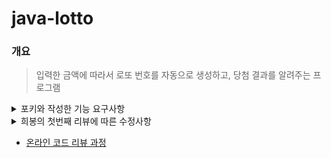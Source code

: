 # java-lotto

### 개요

> 입력한 금액에 따라서 로또 번호를 자동으로 생성하고, 당첨 결과를 알려주는 프로그램

<details>
<summary>포키와 작성한 기능 요구사항</summary>
<div markdown="1">

### 목표

##### 공통 목표
- TDD에 맞게 개발 진행해보기
- 원시값 포장해보기
- Enum의 장점을 진심으로 느껴보기
- ‘어떻게’ 보다 ‘무엇을’
##### 야호
- Collection API 활용해보기
##### 포키
- 페어와 이해 수준을 잘 싱크하기
   - stream 전파하기

---

## 기능 요구사항 목록

### 절차에 따른 목록

- [X]  구입 금액을 입력받는다
   - [X]  [예외] 구입 금액은 숫자여야 한다
   - [X]  [예외] 구입 금액은 0원보다 커야 한다
   - [X]  [예외] 구입 금액은 1000원 단위로 나뉜다

```markdown
구입금액을 입력해 주세요.
14000
```

- [X]  입력받은 금액을 로또의 금액(1000원)으로 나누어서 구매할 로또 수량을 구한다
- [X]  구매한 로또 수량을 출력한다

```markdown
14개를 구매했습니다.
```

- [X]  수량만큼 로또 번호를 생성한다
   - [X]  로또 한 장에 총 6개 숫자가 포함된다
   - [X]  각 번호는 1 ~ 45 사이의 랜덤값이다
   - [X]  로또 한 장 내에서 숫자는 오름차순으로 정렬된다
- [X]  생성 로또 번호를 출력한다

```markdown
[8, 21, 23, 41, 42, 43]
[3, 5, 11, 16, 32, 38]
[7, 11, 16, 35, 36, 44]
[1, 8, 11, 31, 41, 42]
[13, 14, 16, 38, 42, 45]
[7, 11, 30, 40, 42, 43]
[2, 13, 22, 32, 38, 45]
[23, 25, 33, 36, 39, 41]
[1, 3, 5, 14, 22, 45]
[5, 9, 38, 41, 43, 44]
[2, 8, 9, 18, 19, 21]
[13, 14, 18, 21, 23, 35]
[17, 21, 29, 37, 42, 45]
[3, 8, 27, 30, 35, 44]
```

- [X]  지난 주 당첨 번호를 입력받는다
   - [X]  [예외] 숫자만 입력해야 한다
   - [X]  [예외] 모든 숫자가 1 이상 45 이하여야 한다
   - [X]  [예외] 숫자가 6개여야 한다
   - [X]  [예외] 중복된 숫자가 있을 수 없다

```markdown
지난 주 당첨 번호를 입력해 주세요.
1, 2, 3, 4, 5, 6
```

- [X]  보너스 번호를 입력받는다
   - [X]  [예외] 숫자만 입력해야 한다
   - [X]  [예외] 1 이상 45 이하여야 한다
   - [X]  [예외] 당첨 번호와 중복되면 안된다

```markdown
보너스 볼을 입력해 주세요.
7
```

- [X]  당첨 통계를 구해서 출력한다
   - [X]  각 숫자의 일치 여부 구하기
   - [X]  일치하는 숫자의 개수 구하기
   - [X]  일치 개수에 따른 등수 구하기
   - [X]  만약 5개가 일치한다면, 보너스 볼과 일치하는지 확인하기

```markdown
당첨 통계
---------
3개 일치 (5000원)- 1개
4개 일치 (50000원)- 0개
5개 일치 (1500000원)- 0개
5개 일치, 보너스 볼 일치(30000000원) - 0개
6개 일치 (2000000000원)- 0개
```

- [X]  총 당첨금을 구한다
   - [X]  각 등수별 당첨금을 구한다
- [X]  수익률을 구해서 출력한다
   - [X]  수익률 = 총 당첨금 / 구입 금액

```markdown
총 수익률은 0.35입니다.
```

### 도메인 설계

##### InputView

- 구매 금액 입력
- 지난주 당첨 번호, 보너스 번호 입력받기

##### ResultView

- 생성한 로또 출력
- 로또 수량 출력하기
- 당첨 통계 출력
- 수익률 출력하기

##### Money

- 구매 금액을 검사

##### Lotto

- 로또 수량 구하기
- 랜덤값 6개 부여

##### Lottos

- 수량만큼 로또 생성

##### WinningNumber

- 당첨 번호 검사

##### WinningNumbers

- 당첨 번호들과 로또 번호 비교하기
- 당첨 번호들의 개수와 중복 여부 검사

##### Prize

- 맞는 숫자 개수에 따른 당첨금

##### PrizeInformation

- 해당 등수의 당첨금 구하기

##### Controller

- 수익률 구하기


</div>
</details>

<details>
<summary>희봉의 첫번째 리뷰에 따른 수정사항</summary>
<div markdow="1">

1. Lotto 생성자에 대한 테스트 진행하기
   - [X] lotto 객체 두개 생성 후 `isEqualTo()` 이용해 비교하기 -> `isNotEqualTo()` 이용
   - [X] `equals()`, `hashCode()` 재정의 -> 두 객체가 다른 참조값을 가져야하므로 일치할 필요 없음
   - [X] 테스트가 힘든 코드인 Collection.shuffle() 분리하기
2. `Arrays.asList()` 의 패키지
   - [X] `assertj.core` -> `java.util` 로 변경
3. `assert` 문이 없으면 테스트코드가 아니다
   - [X] 학습 테스트에서 출력을 이용해 값을 확인하지 말고 `assert` 문 사용하기
4. 배열보다는 리스트를 사용하기
   - [X] 배열이 사용된 곳이 있다면 리스트로 변경하기
5. LottoNumber 가 인터페이스로 구현된 목적을 확실히 하기
   - [X] 함수 재사용이 목적인지, 하나의 타입으로 묶기 위함인지 생각해보기
   - [X] 전자라면, 인터페이스가 아닌 조합을 사용하기
6. static을 사용하는 목적
   - [X] Controller 의 모든 메서드를 static 으로 만든 이유 생각해보기
7. 개인적 리팩터링
   - [X] 불변값에 final 을 사용해 불변임을 명시
   - [X] `NOMINEE_NUMBERS` -> `LOTTO_BALLS` 의미가 들어나는 이름 사용
   - [X] PrizeInformation 생성자 private 으로 변경
     - [X] 변경으로 인한 테스트 코드 수정
   - [X] Prize.getPrize() 변경으로 인한 PrizeTest 의 에러 수정


</div>
</details>

- [온라인 코드 리뷰 과정](https://github.com/woowacourse/woowacourse-docs/blob/master/maincourse/README.md)